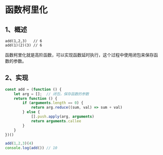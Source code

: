 # 函数柯里化


## 1、概述
```
add(1,2,3)   // 6
add(1)(2)(3) // 6
```

函数柯里化就是高阶函数，可以实现函数延时执行，这个过程中使用闭包来保存函数的参数。

## 2、实现

```js
const add = (function () {
    let arg = [];  // 闭包，保存函数的参数
    return function () {
        if (arguments.length == 0) {
            return arg.reduce((sum, val) => sum + val)
        } else {
            [].push.apply(arg, arguments)
            return arguments.callee
        }
    }
})()

add(1,2,3)(4)
console.log(add()) // 10
```


